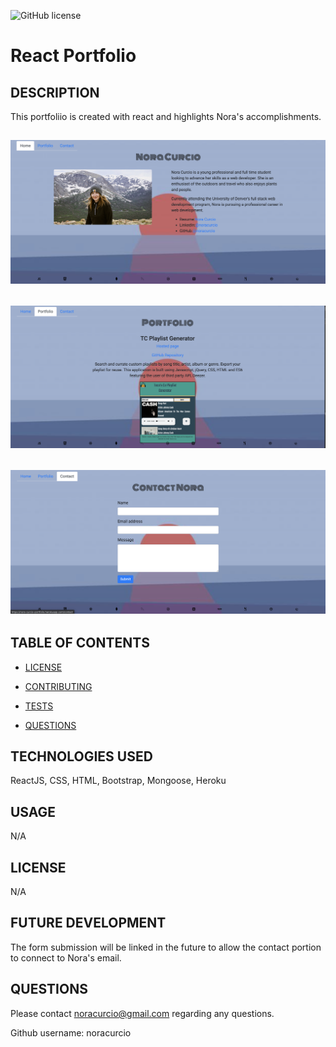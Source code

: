 ![GitHub license](https://img.shields.io/badge/license--blue.svg)
  
  # React Portfolio

  ## DESCRIPTION 

  This portfoliio is created with react and highlights Nora's accomplishments.  

  ## ![image info](images/screenshot1.png)
  ## ![Image Info](images/screenshot2.png)
  ## ![Image Info](images/screenshot3.png)


  ## TABLE OF CONTENTS

  * [LICENSE](#license)

  * [CONTRIBUTING](#contributing)

  * [TESTS](#tests)

  * [QUESTIONS](#questions)

  ## TECHNOLOGIES USED
  ReactJS, CSS, HTML, Bootstrap, Mongoose, Heroku


  ## USAGE
  N/A

  ## LICENSE
  N/A

  ## FUTURE DEVELOPMENT
  The form submission will be linked in the future to allow the contact portion to connect to Nora's email. 

  ## QUESTIONS
  Please contact noracurcio@gmail.com regarding any questions. 

  Github username: noracurcio